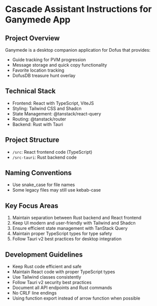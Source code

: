 # Cascade Assistant Instructions for Ganymede App

## Project Overview
Ganymede is a desktop companion application for Dofus that provides:
- Guide tracking for PVM progression
- Message storage and quick copy functionality
- Favorite location tracking
- DofusDB treasure hunt overlay

## Technical Stack
- Frontend: React with TypeScript, ViteJS
- Styling: Tailwind CSS and Shadcn
- State Management: @tanstack/react-query
- Routing: @tanstack/router
- Backend: Rust with Tauri

## Project Structure
- `/src`: React frontend code (TypeScript)
- `/src-tauri`: Rust backend code

## Naming Conventions
- Use snake_case for file names
- Some legacy files may still use kebab-case

## Key Focus Areas
1. Maintain separation between Rust backend and React frontend
2. Keep UI modern and user-friendly with Tailwind and Shadcn
3. Ensure efficient state management with TanStack Query
4. Maintain proper TypeScript types for type safety
5. Follow Tauri v2 best practices for desktop integration

## Development Guidelines
- Keep Rust code efficient and safe
- Maintain React code with proper TypeScript types
- Use Tailwind classes consistently
- Follow Tauri v2 security best practices
- Document all API endpoints and Rust commands
- No CRLF line endings
- Using function export instead of arrow function when possible
